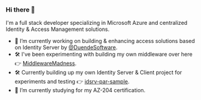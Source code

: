 ### Hi there 👋
I'm a full stack developer specializing in Microsoft Azure and centralized Identity & Access Management solutions.
- 🔭 I’m currently working on building & enhancing access solutions based on Identity Server by [@DuendeSoftware](https://github.com/DuendeSoftware).
- 🛠️ I've been experimenting with building my own middleware over here 👉 [MiddlewareMadness](https://github.com/StuFrankish/MiddlewareMadness).
- 🛠️ Currently building up my own Identity Server & Client project for experiments and testing 👉 [idsrv-par-sample](https://github.com/StuFrankish/idsrv-par-sample).
- 🌱 I’m currently studying for my AZ-204 certification.
